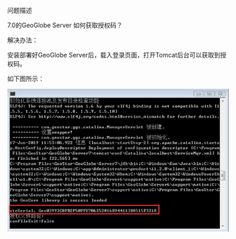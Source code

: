 问题描述

7.0的GeoGlobe Server 如何获取授权码？

解决办法：

安装部署好GeoGlobe Server后，载入登录页面，打开Tomcat后台可以获取到授权码。

如下图所示：

![](picture/5.png)
